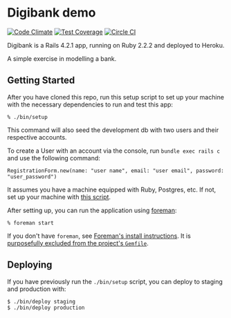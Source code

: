 # Digibank demo

[![Code
Climate](https://codeclimate.com/github/pedrosmmoreira/digibankdemo/badges/gpa.svg)](https://codeclimate.com/github/pedrosmmoreira/digibankdemo)
[![Test
Coverage](https://codeclimate.com/github/pedrosmmoreira/digibankdemo/badges/coverage.svg)](https://codeclimate.com/github/pedrosmmoreira/digibankdemo)
[![Circle
CI](https://circleci.com/gh/pedrosmmoreira/digibankdemo/tree/master.svg?style=svg)](https://circleci.com/gh/pedrosmmoreira/digibankdemo/tree/master)

Digibank is a Rails 4.2.1 app, running on Ruby 2.2.2 and deployed to Heroku.

A simple exercise in modelling a bank.

## Getting Started

After you have cloned this repo, run this setup script to set up your machine
with the necessary dependencies to run and test this app:

    % ./bin/setup

This command will also seed the development db with two users and their 
respective accounts.

To create a User with an account via the console, run `bundle exec rails c` and
use the following command:

```
RegistrationForm.new(name: "user name", email: "user email", password: "user_password")
```

It assumes you have a machine equipped with Ruby, Postgres, etc. If not, set up
your machine with [this script].

[this script]: https://github.com/thoughtbot/laptop

After setting up, you can run the application using [foreman]:

    % foreman start

If you don't have `foreman`, see [Foreman's install instructions][foreman]. It
is [purposefully excluded from the project's `Gemfile`][exclude].

[foreman]: https://github.com/ddollar/foreman
[exclude]: https://github.com/ddollar/foreman/pull/437#issuecomment-41110407

## Deploying

If you have previously run the `./bin/setup` script,
you can deploy to staging and production with:

    $ ./bin/deploy staging
    $ ./bin/deploy production
